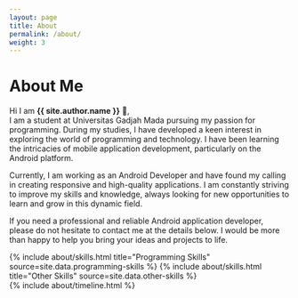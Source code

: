 ```yaml
---
layout: page
title: About
permalink: /about/
weight: 3
---
```


# **About Me**

Hi I am **{{ site.author.name }}** :wave:,<br>
I am a student at Universitas Gadjah Mada pursuing my passion for programming. During my studies, I have developed a keen interest in exploring the world of programming and technology. I have been learning the intricacies of mobile application development, particularly on the Android platform.

Currently, I am working as an Android Developer and have found my calling in creating responsive and high-quality applications. I am constantly striving to improve my skills and knowledge, always looking for new opportunities to learn and grow in this dynamic field.

If you need a professional and reliable Android application developer, please do not hesitate to contact me at the details below. I would be more than happy to help you bring your ideas and projects to life.

<div class="row">
{% include about/skills.html title="Programming Skills" source=site.data.programming-skills %}
{% include about/skills.html title="Other Skills" source=site.data.other-skills %}
</div>

<div class="row">
{% include about/timeline.html %}
</div>